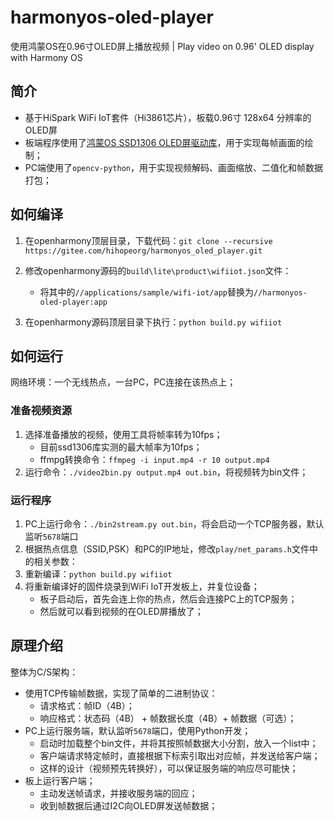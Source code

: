 # harmonyos-oled-player
使用鸿蒙OS在0.96寸OLED屏上播放视频 | Play video on 0.96' OLED display with Harmony OS



## 简介

* 基于HiSpark WiFi IoT套件（Hi3861芯片），板载0.96寸 128x64 分辨率的 OLED屏
* 板端程序使用了[鸿蒙OS SSD1306 OLED屏驱动库](https://github.com/xusiwei/harmonyos-ssd1306)，用于实现每帧画面的绘制；
* PC端使用了`opencv-python`，用于实现视频解码、画面缩放、二值化和帧数据打包；



## 如何编译

1. 在openharmony顶层目录，下载代码：`git clone --recursive https://gitee.com/hihopeorg/harmonyos_oled_player.git`
2. 修改openharmony源码的`build\lite\product\wifiiot.json`文件：
   * 将其中的`//applications/sample/wifi-iot/app`替换为`//harmonyos-oled-player:app`

3. 在openharmony源码顶层目录下执行：`python build.py wifiiot`



## 如何运行

网络环境：一个无线热点，一台PC，PC连接在该热点上；

### 准备视频资源

1. 选择准备播放的视频，使用工具将帧率转为10fps；
   * 目前ssd1306库实测的最大帧率为10fps；
   * ffmpg转换命令：`ffmpeg -i input.mp4 -r 10 output.mp4`
2. 运行命令：`./video2bin.py output.mp4 out.bin`，将视频转为bin文件；



### 运行程序

1. PC上运行命令：`./bin2stream.py out.bin`，将会启动一个TCP服务器，默认监听`5678`端口
2. 根据热点信息（SSID,PSK）和PC的IP地址，修改`play/net_params.h`文件中的相关参数：
3. 重新编译：`python build.py wifiiot`
4. 将重新编译好的固件烧录到WiFi IoT开发板上，并复位设备；
   * 板子启动后，首先会连上你的热点，然后会连接PC上的TCP服务；
   * 然后就可以看到视频的在OLED屏播放了；



## 原理介绍

整体为C/S架构：

* 使用TCP传输帧数据，实现了简单的二进制协议：
  * 请求格式：帧ID（4B）；
  * 响应格式：状态码（4B） + 帧数据长度（4B）+ 帧数据（可选）；
* PC上运行服务端，默认监听`5678`端口，使用Python开发；
  * 启动时加载整个bin文件，并将其按照帧数据大小分割，放入一个list中；
  * 客户端请求特定帧时，直接根据下标索引取出对应帧，并发送给客户端；
  * 这样的设计（视频预先转换好），可以保证服务端的响应尽可能快；
* 板上运行客户端；
  * 主动发送帧请求，并接收服务端的回应；
  * 收到帧数据后通过I2C向OLED屏发送帧数据；

